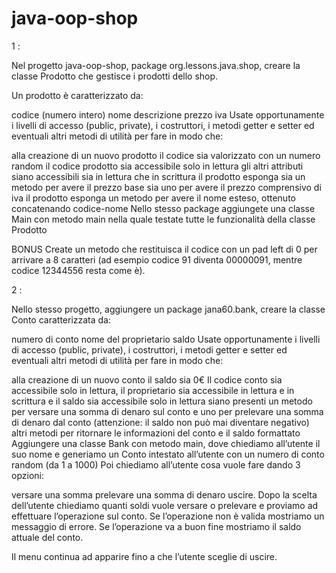 # java-oop-shop

1 : 

Nel progetto java-oop-shop, package org.lessons.java.shop, creare la classe Prodotto che gestisce i prodotti dello shop.

Un prodotto è caratterizzato da:

codice (numero intero)
nome
descrizione
prezzo
iva
Usate opportunamente i livelli di accesso (public, private), i costruttori, i metodi getter e setter ed eventuali altri metodi di utilità per fare in modo che:

alla creazione di un nuovo prodotto il codice sia valorizzato con un numero random
il codice prodotto sia accessibile solo in lettura
gli altri attributi siano accessibili sia in lettura che in scrittura
il prodotto esponga sia un metodo per avere il prezzo base sia uno per avere il prezzo comprensivo di iva
il prodotto esponga un metodo per avere il nome esteso, ottenuto concatenando codice-nome
Nello stesso package aggiungete una classe Main con metodo main nella quale testate tutte le funzionalità della classe Prodotto

BONUS
Create un metodo che restituisca il codice con un pad left di 0 per arrivare a 8 caratteri (ad esempio codice 91 diventa 00000091, mentre codice 12344556 resta come è).


2 :

Nello stesso progetto, aggiungere un package jana60.bank, creare la classe Conto caratterizzata da:

numero di conto
nome del proprietario
saldo
Usate opportunamente i livelli di accesso (public, private), i costruttori, i metodi getter e setter ed eventuali altri metodi di utilità per fare in modo che:

alla creazione di un nuovo conto il saldo sia 0€
Il codice conto sia accessibile solo in lettura, il proprietario sia accessibile in lettura e in scrittura e il saldo sia accessibile solo in lettura
siano presenti un metodo per versare una somma di denaro sul conto e uno per prelevare una somma di denaro dal conto (attenzione: il saldo non può mai diventare negativo)
altri metodi per ritornare le informazioni del conto e il saldo formattato
Aggiungere una classe Bank con metodo main, dove chiediamo all’utente il suo nome e generiamo un Conto intestato all’utente con un numero di conto random (da 1 a 1000)
Poi chiediamo all’utente cosa vuole fare dando 3 opzioni:

versare una somma
prelevare una somma di denaro
uscire.
Dopo la scelta dell’utente chiediamo quanti soldi vuole versare o prelevare e proviamo ad effettuare l’operazione sul conto. Se l’operazione non è valida mostriamo un messaggio di errore. Se l’operazione va a buon fine mostriamo il saldo attuale del conto.

Il menu continua ad apparire fino a che l’utente sceglie di uscire.
